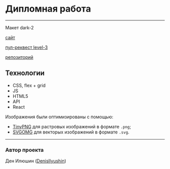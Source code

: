 # Дипломная работа
---
Макет dark-2

[сайт](https://denisilyushin.nomoredomainsicu.ru/)

[пул-реквест level-3](https://github.com/DenisIlyushin/movies-explorer-frontend/pull/3)

[репозиторий](https://github.com/DenisIlyushin/movies-explorer-frontend)

## Технологии

- CSS, flex + grid
- JS
- HTML5
- API
- React

Изображения были оптимизированы с помощью:
- [TinyPNG](https://tinypng.com/) для растровых изображений в формате `.png`;
- [SVGOMG](https://jakearchibald.github.io/svgomg/) для векторых изображений в формате `.svg`.
  
---
### Автор проекта
  
Ден Илюшин ([DenisIlyushin](https://github.com/DenisIlyushin/))
